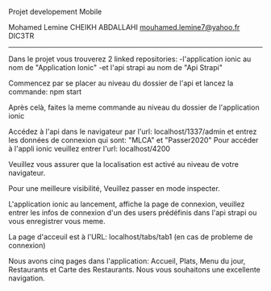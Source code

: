 Projet developement Mobile

Mohamed Lemine CHEIKH ABDALLAHI	
mouhamed.lemine7@yahoo.fr
DIC3TR



-------------------------------------------------------------
Dans le projet vous trouverez 2 linked repositories: 
-l'application ionic au nom de "Application Ionic"
-et l'api strapi au nom de "Api Strapi"

Commencez par se placer au niveau du dossier de l'api et lancez la commande:
npm start

Après celà, faites la meme commande au niveau du dossier de l'application ionic

Accédez à l'api dans le navigateur par l'url: localhost/1337/admin    et entrez les données de connexion qui sont: "MLCA" et "Passer2020"
Pour accéder à l'appli ionic veuillez entrer l'url: localhost/4200

Veuillez vous assurer que la localisation est activé au niveau de votre navigateur.

Pour une meilleure visibilité, Veuillez passer en mode inspecter.

L'application ionic au lancement, affiche la page de connexion, veuillez entrer les infos de connexion d'un des users prédéfinis dans l'api strapi ou vous enregistrer vous meme.

La page d'acceuil est à l'URL: localhost/tabs/tab1 (en cas de probleme de connexion)

Nous avons cinq pages dans l'application: Accueil, Plats, Menu du jour, Restaurants et Carte des Restaurants. Nous vous souhaitons une excellente navigation.


